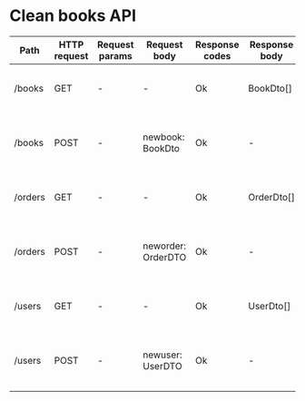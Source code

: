 # Clean books API

| Path    | HTTP request | Request params | Request body       | Response codes | Response body | Notes                                      |
| ------- | ------------ | -------------- | ------------------ | -------------- | ------------- | ------------------------------------------ |
| /books  | GET          | -              | -                  | Ok             | BookDto[]     | Returns an array of all books              |
| /books  | POST         | -              | newbook: BookDto   | Ok             | -             | Tries to add a book to the book database   |
| /orders | GET          | -              | -                  | Ok             | OrderDto[]    | Returns an array of all orders             |
| /orders | POST         | -              | neworder: OrderDTO | Ok             | -             | Tries to add a order to the order database |
| /users  | GET          | -              | -                  | Ok             | UserDto[]     | Returns an array of all users              |
| /users  | POST         | -              | newuser: UserDTO   | Ok             | -             | Tries to add a user to the user database   |
